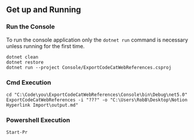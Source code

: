 
## Get up and Running

### Run the Console
To run the console application only the `dotnet run` command is necessary unless running for the first time.

```
dotnet clean
dotnet restore
dotnet run --project Console/ExportCodeCatWebReferences.csproj
```

### Cmd Execution
```
cd "C:\Code\you\ExportCodeCatWebReferences\Console\bin\Debug\net5.0"
ExportCodeCatWebReferences -i "???" -o "C:\Users\RobB\Desktop\Notion Hyperlink Import\output.md"
```

### Powershell Execution
```
Start-Pr